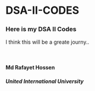 # DSA-II-CODES
<h3>Here is my DSA II Codes</h3>
<p>I think this will be a greate journy..</p>
</br>
<h4>Md Rafayet Hossen</h4>
<h5>United International University</h5>
